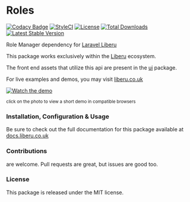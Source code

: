 # Roles

[![Codacy Badge](https://app.codacy.com/project/badge/Grade/a563369b562c492dbfcc9da2b4287eb0)](https://www.codacy.com/gh/laravel-liberu/roles?utm_source=github.com&amp;utm_medium=referral&amp;utm_content=laravel-liberu/roles&amp;utm_campaign=Badge_Grade) 
[![StyleCI](https://github.styleci.io/repos/94814370/shield?branch=master)](https://github.styleci.io/repos/94814370)
[![License](https://poser.pugx.org/laravel-liberu/roles/license)](https://packagist.org/packages/laravel-liberu/roles)
[![Total Downloads](https://poser.pugx.org/laravel-liberu/roles/downloads)](https://packagist.org/packages/laravel-liberu/roles)
[![Latest Stable Version](https://poser.pugx.org/laravel-liberu/roles/version)](https://packagist.org/packages/laravel-liberu/roles)

Role Manager dependency for [Laravel Liberu](https://github.com/laravel-liberu/Liberu)

This package works exclusively within the [Liberu](https://github.com/laravel-liberu/Liberu) ecosystem.

The front end assets that utilize this api are present in the [ui](https://github.com/liberu-ui/ui) package.

For live examples and demos, you may visit [liberu.co.uk](https://www.liberu.co.uk)

[![Watch the demo](https://laravel-liberu.github.io/roles/screenshots/bulma_021_thumb.png)](https://laravel-liberu.github.io/roles/videos/bulma_demo_01.webm)

<sup>click on the photo to view a short demo in compatible browsers</sup>

### Installation, Configuration & Usage

Be sure to check out the full documentation for this package available at [docs.liberu.co.uk](https://docs.liberu.co.uk/backend/roles.html)

### Contributions

are welcome. Pull requests are great, but issues are good too.

### License

This package is released under the MIT license.

